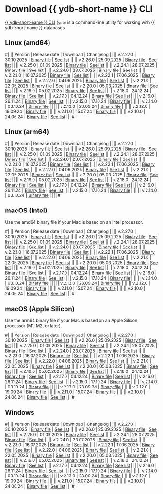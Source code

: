 # Download {{ ydb-short-name }} CLI

[{{ ydb-short-name }} CLI](../reference/ydb-cli/index.md) (`ydb`) is a command-line utility for working with {{ ydb-short-name }} databases.

## Linux (amd64)

#|
|| Version | Release date | Download | Changelog ||
|| v.2.27.0 | 30.10.2025 | [Binary file](https://storage.yandexcloud.net/yandexcloud-ydb/release/2.27.0/linux/amd64/ydb) | [See list](../changelog-cli.md#2-27-0) ||
|| v.2.26.0 | 25.09.2025 | [Binary file](https://storage.yandexcloud.net/yandexcloud-ydb/release/2.26.0/linux/amd64/ydb) | [See list](../changelog-cli.md#2-26-0) ||
|| v.2.25.0 | 01.09.2025 | [Binary file](https://storage.yandexcloud.net/yandexcloud-ydb/release/2.25.0/linux/amd64/ydb) | [See list](../changelog-cli.md#2-25-0) ||
|| v.2.24.1 | 28.07.2025 | [Binary file](https://storage.yandexcloud.net/yandexcloud-ydb/release/2.24.1/linux/amd64/ydb) | [See list](../changelog-cli.md#2-24-1) ||
|| v.2.24.0 | 23.07.2025 | [Binary file](https://storage.yandexcloud.net/yandexcloud-ydb/release/2.24.0/linux/amd64/ydb) | [See list](../changelog-cli.md#2-24-0) ||
|| v.2.23.0 | 16.07.2025 | [Binary file](https://storage.yandexcloud.net/yandexcloud-ydb/release/2.23.0/linux/amd64/ydb) | [See list](../changelog-cli.md#2-23-0) ||
|| v.2.22.1 | 17.06.2025 | [Binary file](https://storage.yandexcloud.net/yandexcloud-ydb/release/2.22.1/linux/amd64/ydb) | [See list](../changelog-cli.md#2-22-1) ||
|| v.2.22.0 | 04.06.2025 | [Binary file](https://storage.yandexcloud.net/yandexcloud-ydb/release/2.22.0/linux/amd64/ydb) | [See list](../changelog-cli.md#2-22-0) ||
|| v.2.21.0 | 22.05.2025 | [Binary file](https://storage.yandexcloud.net/yandexcloud-ydb/release/2.21.0/linux/amd64/ydb) | [See list](../changelog-cli.md#2-21-0) ||
|| v.2.20.0 | 05.03.2025 | [Binary file](https://storage.yandexcloud.net/yandexcloud-ydb/release/2.20.0/linux/amd64/ydb) | [See list](../changelog-cli.md#2-20-0) ||
|| v.2.19.0 | 05.02.2025 | [Binary file](https://storage.yandexcloud.net/yandexcloud-ydb/release/2.19.0/linux/amd64/ydb) | [See list](../changelog-cli.md#2-19-0) ||
|| v.2.18.0 | 24.12.24 | [Binary file](https://storage.yandexcloud.net/yandexcloud-ydb/release/2.18.0/linux/amd64/ydb) | [See list](../changelog-cli.md#2-18-0) ||
|| v.2.17.0 | 04.12.24 | [Binary file](https://storage.yandexcloud.net/yandexcloud-ydb/release/2.17.0/linux/amd64/ydb) | [See list](../changelog-cli.md#2-17-0) ||
|| v.2.16.0 | 26.11.24 | [Binary file](https://storage.yandexcloud.net/yandexcloud-ydb/release/2.16.0/linux/amd64/ydb) | [See list](../changelog-cli.md#2-16-0) ||
|| v.2.15.0 | 17.10.24 | [Binary file](https://storage.yandexcloud.net/yandexcloud-ydb/release/2.15.0/linux/amd64/ydb) | ||
|| v.2.14.0 | 03.10.24 | [Binary file](https://storage.yandexcloud.net/yandexcloud-ydb/release/2.14.0/linux/amd64/ydb) | ||
|| v.2.13.0 | 23.09.24 | [Binary file](https://storage.yandexcloud.net/yandexcloud-ydb/release/2.13.0/linux/amd64/ydb) | ||
|| v.2.12.0 | 19.09.24 | [Binary file](https://storage.yandexcloud.net/yandexcloud-ydb/release/2.12.0/linux/amd64/ydb) | ||
|| v.2.11.0 | 15.07.24 | [Binary file](https://storage.yandexcloud.net/yandexcloud-ydb/release/2.11.0/linux/amd64/ydb) | ||
|| v.2.10.0 | 24.06.24 | [Binary file](https://storage.yandexcloud.net/yandexcloud-ydb/release/2.10.0/linux/amd64/ydb) | [See list](../changelog-cli.md#2-10-0) ||
|#

## Linux (arm64)

#|
|| Version | Release date | Download | Changelog ||
|| v.2.27.0 | 30.10.2025 | [Binary file](https://storage.yandexcloud.net/yandexcloud-ydb/release/2.27.0/linux/arm64/ydb) | [See list](../changelog-cli.md#2-27-0) ||
|| v.2.26.0 | 25.09.2025 | [Binary file](https://storage.yandexcloud.net/yandexcloud-ydb/release/2.26.0/linux/arm64/ydb) | [See list](../changelog-cli.md#2-26-0) ||
|| v.2.25.0 | 01.09.2025 | [Binary file](https://storage.yandexcloud.net/yandexcloud-ydb/release/2.25.0/linux/arm64/ydb) | [See list](../changelog-cli.md#2-25-0) ||
|| v.2.24.1 | 28.07.2025 | [Binary file](https://storage.yandexcloud.net/yandexcloud-ydb/release/2.24.1/linux/arm64/ydb) | [See list](../changelog-cli.md#2-24-1) ||
|| v.2.24.0 | 23.07.2025 | [Binary file](https://storage.yandexcloud.net/yandexcloud-ydb/release/2.24.0/linux/arm64/ydb) | [See list](../changelog-cli.md#2-24-0) ||
|| v.2.23.0 | 16.07.2025 | [Binary file](https://storage.yandexcloud.net/yandexcloud-ydb/release/2.23.0/linux/arm64/ydb) | [See list](../changelog-cli.md#2-23-0) ||
|| v.2.22.1 | 17.06.2025 | [Binary file](https://storage.yandexcloud.net/yandexcloud-ydb/release/2.22.1/linux/arm64/ydb) | [See list](../changelog-cli.md#2-22-1) ||
|| v.2.22.0 | 04.06.2025 | [Binary file](https://storage.yandexcloud.net/yandexcloud-ydb/release/2.22.0/linux/arm64/ydb) | [See list](../changelog-cli.md#2-22-0) ||
|| v.2.21.0 | 22.05.2025 | [Binary file](https://storage.yandexcloud.net/yandexcloud-ydb/release/2.21.0/linux/arm64/ydb) | [See list](../changelog-cli.md#2-21-0) ||
|| v.2.20.0 | 05.03.2025 | [Binary file](https://storage.yandexcloud.net/yandexcloud-ydb/release/2.20.0/linux/arm64/ydb) | [See list](../changelog-cli.md#2-20-0) ||
|| v.2.19.0 | 05.02.2025 | [Binary file](https://storage.yandexcloud.net/yandexcloud-ydb/release/2.19.0/linux/arm64/ydb) | [See list](../changelog-cli.md#2-19-0) ||
|| v.2.18.0 | 24.12.24 | [Binary file](https://storage.yandexcloud.net/yandexcloud-ydb/release/2.18.0/linux/arm64/ydb) | [See list](../changelog-cli.md#2-18-0) ||
|| v.2.17.0 | 04.12.24 | [Binary file](https://storage.yandexcloud.net/yandexcloud-ydb/release/2.17.0/linux/arm64/ydb) | [See list](../changelog-cli.md#2-17-0) ||
|| v.2.16.0 | 26.11.24 | [Binary file](https://storage.yandexcloud.net/yandexcloud-ydb/release/2.16.0/linux/arm64/ydb) | [See list](../changelog-cli.md#2-16-0) ||
|| v.2.15.0 | 17.10.24 | [Binary file](https://storage.yandexcloud.net/yandexcloud-ydb/release/2.15.0/linux/arm64/ydb) | ||
|| v.2.14.0 | 03.10.24 | [Binary file](https://storage.yandexcloud.net/yandexcloud-ydb/release/2.14.0/linux/arm64/ydb) | ||
|#

## macOS (Intel)

Use the amd64 binary file if your Mac is based on an Intel processor.

#|
|| Version | Release date | Download | Changelog ||
|| v.2.27.0 | 30.10.2025 | [Binary file](https://storage.yandexcloud.net/yandexcloud-ydb/release/2.27.0/darwin/amd64/ydb) | [See list](../changelog-cli.md#2-27-0) ||
|| v.2.26.0 | 25.09.2025 | [Binary file](https://storage.yandexcloud.net/yandexcloud-ydb/release/2.26.0/darwin/amd64/ydb) | [See list](../changelog-cli.md#2-26-0) ||
|| v.2.25.0 | 01.09.2025 | [Binary file](https://storage.yandexcloud.net/yandexcloud-ydb/release/2.25.0/darwin/amd64/ydb) | [See list](../changelog-cli.md#2-25-0) ||
|| v.2.24.1 | 28.07.2025 | [Binary file](https://storage.yandexcloud.net/yandexcloud-ydb/release/2.24.1/darwin/amd64/ydb) | [See list](../changelog-cli.md#2-24-1) ||
|| v.2.24.0 | 23.07.2025 | [Binary file](https://storage.yandexcloud.net/yandexcloud-ydb/release/2.24.0/darwin/amd64/ydb) | [See list](../changelog-cli.md#2-24-0) ||
|| v.2.23.0 | 16.07.2025 | [Binary file](https://storage.yandexcloud.net/yandexcloud-ydb/release/2.23.0/darwin/amd64/ydb) | [See list](../changelog-cli.md#2-23-0) ||
|| v.2.22.1 | 17.06.2025 | [Binary file](https://storage.yandexcloud.net/yandexcloud-ydb/release/2.22.1/darwin/amd64/ydb) | [See list](../changelog-cli.md#2-22-1) ||
|| v.2.22.0 | 04.06.2025 | [Binary file](https://storage.yandexcloud.net/yandexcloud-ydb/release/2.22.0/darwin/amd64/ydb) | [See list](../changelog-cli.md#2-22-0) ||
|| v.2.21.0 | 22.05.2025 | [Binary file](https://storage.yandexcloud.net/yandexcloud-ydb/release/2.21.0/darwin/amd64/ydb) | [See list](../changelog-cli.md#2-21-0) ||
|| v.2.20.0 | 05.03.2025 | [Binary file](https://storage.yandexcloud.net/yandexcloud-ydb/release/2.20.0/darwin/amd64/ydb) | [See list](../changelog-cli.md#2-20-0) ||
|| v.2.19.0 | 05.02.2025 | [Binary file](https://storage.yandexcloud.net/yandexcloud-ydb/release/2.19.0/darwin/amd64/ydb) | [See list](../changelog-cli.md#2-19-0) ||
|| v.2.18.0 | 24.12.24 | [Binary file](https://storage.yandexcloud.net/yandexcloud-ydb/release/2.18.0/darwin/amd64/ydb) | [See list](../changelog-cli.md#2-18-0) ||
|| v.2.17.0 | 04.12.24 | [Binary file](https://storage.yandexcloud.net/yandexcloud-ydb/release/2.17.0/darwin/amd64/ydb) | [See list](../changelog-cli.md#2-17-0) ||
|| v.2.16.0 | 26.11.24 | [Binary file](https://storage.yandexcloud.net/yandexcloud-ydb/release/2.16.0/darwin/amd64/ydb) | [See list](../changelog-cli.md#2-16-0) ||
|| v.2.15.0 | 17.10.24 | [Binary file](https://storage.yandexcloud.net/yandexcloud-ydb/release/2.15.0/darwin/amd64/ydb) | ||
|| v.2.14.0 | 03.10.24 | [Binary file](https://storage.yandexcloud.net/yandexcloud-ydb/release/2.14.0/darwin/amd64/ydb) | ||
|| v.2.13.0 | 23.09.24 | [Binary file](https://storage.yandexcloud.net/yandexcloud-ydb/release/2.13.0/darwin/amd64/ydb) | ||
|| v.2.12.0 | 19.09.24 | [Binary file](https://storage.yandexcloud.net/yandexcloud-ydb/release/2.12.0/darwin/amd64/ydb) | ||
|| v.2.11.0 | 15.07.24 | [Binary file](https://storage.yandexcloud.net/yandexcloud-ydb/release/2.11.0/darwin/amd64/ydb) | ||
|| v.2.10.0 | 24.06.24 | [Binary file](https://storage.yandexcloud.net/yandexcloud-ydb/release/2.10.0/darwin/amd64/ydb) | [See list](../changelog-cli.md#2-10-0) ||
|#

## macOS (Apple Silicon)

Use the arm64 binary file if your Mac is based on an Apple Silicon processor (M1, M2, or later).

#|
|| Version | Release date | Download | Changelog ||
|| v.2.27.0 | 30.10.2025 | [Binary file](https://storage.yandexcloud.net/yandexcloud-ydb/release/2.27.0/darwin/arm64/ydb) | [See list](../changelog-cli.md#2-27-0) ||
|| v.2.26.0 | 25.09.2025 | [Binary file](https://storage.yandexcloud.net/yandexcloud-ydb/release/2.26.0/darwin/arm64/ydb) | [See list](../changelog-cli.md#2-26-0) ||
|| v.2.25.0 | 01.09.2025 | [Binary file](https://storage.yandexcloud.net/yandexcloud-ydb/release/2.25.0/darwin/arm64/ydb) | [See list](../changelog-cli.md#2-25-0) ||
|| v.2.24.1 | 28.07.2025 | [Binary file](https://storage.yandexcloud.net/yandexcloud-ydb/release/2.24.1/darwin/arm64/ydb) | [See list](../changelog-cli.md#2-24-1) ||
|| v.2.24.0 | 23.07.2025 | [Binary file](https://storage.yandexcloud.net/yandexcloud-ydb/release/2.24.0/darwin/arm64/ydb) | [See list](../changelog-cli.md#2-24-0) ||
|| v.2.23.0 | 16.07.2025 | [Binary file](https://storage.yandexcloud.net/yandexcloud-ydb/release/2.23.0/darwin/arm64/ydb) | [See list](../changelog-cli.md#2-23-0) ||
|| v.2.22.1 | 17.06.2025 | [Binary file](https://storage.yandexcloud.net/yandexcloud-ydb/release/2.22.1/darwin/arm64/ydb) | [See list](../changelog-cli.md#2-22-1) ||
|| v.2.22.0 | 04.06.2025 | [Binary file](https://storage.yandexcloud.net/yandexcloud-ydb/release/2.22.0/darwin/arm64/ydb) | [See list](../changelog-cli.md#2-22-0) ||
|| v.2.21.0 | 22.05.2025 | [Binary file](https://storage.yandexcloud.net/yandexcloud-ydb/release/2.21.0/darwin/arm64/ydb) | [See list](../changelog-cli.md#2-21-0) ||
|| v.2.20.0 | 05.03.2025 | [Binary file](https://storage.yandexcloud.net/yandexcloud-ydb/release/2.20.0/darwin/arm64/ydb) | [See list](../changelog-cli.md#2-20-0) ||
|| v.2.19.0 | 05.02.2025 | [Binary file](https://storage.yandexcloud.net/yandexcloud-ydb/release/2.19.0/darwin/arm64/ydb) | [See list](../changelog-cli.md#2-19-0) ||
|| v.2.18.0 | 24.12.24 | [Binary file](https://storage.yandexcloud.net/yandexcloud-ydb/release/2.18.0/darwin/arm64/ydb) | [See list](../changelog-cli.md#2-18-0) ||
|| v.2.17.0 | 04.12.24 | [Binary file](https://storage.yandexcloud.net/yandexcloud-ydb/release/2.17.0/darwin/arm64/ydb) | [See list](../changelog-cli.md#2-17-0) ||
|| v.2.16.0 | 26.11.24 | [Binary file](https://storage.yandexcloud.net/yandexcloud-ydb/release/2.16.0/darwin/arm64/ydb) | [See list](../changelog-cli.md#2-16-0) ||
|| v.2.15.0 | 17.10.24 | [Binary file](https://storage.yandexcloud.net/yandexcloud-ydb/release/2.15.0/darwin/arm64/ydb) | ||
|| v.2.14.0 | 03.10.24 | [Binary file](https://storage.yandexcloud.net/yandexcloud-ydb/release/2.14.0/darwin/arm64/ydb) | ||
|| v.2.13.0 | 23.09.24 | [Binary file](https://storage.yandexcloud.net/yandexcloud-ydb/release/2.13.0/darwin/arm64/ydb) | ||
|| v.2.12.0 | 19.09.24 | [Binary file](https://storage.yandexcloud.net/yandexcloud-ydb/release/2.12.0/darwin/arm64/ydb) | ||
|| v.2.11.0 | 15.07.24 | [Binary file](https://storage.yandexcloud.net/yandexcloud-ydb/release/2.11.0/darwin/arm64/ydb) | ||
|| v.2.10.0 | 24.06.24 | [Binary file](https://storage.yandexcloud.net/yandexcloud-ydb/release/2.10.0/darwin/arm64/ydb) | [See list](../changelog-cli.md#2-10-0) ||
|#

## Windows

#|
|| Version | Release date | Download | Changelog ||
|| v.2.27.0 | 30.10.2025 | [Binary file](https://storage.yandexcloud.net/yandexcloud-ydb/release/2.27.0/windows/amd64/ydb.exe) | [See list](../changelog-cli.md#2-27-0) ||
|| v.2.26.0 | 25.09.2025 | [Binary file](https://storage.yandexcloud.net/yandexcloud-ydb/release/2.26.0/windows/amd64/ydb.exe) | [See list](../changelog-cli.md#2-26-0) ||
|| v.2.25.0 | 01.09.2025 | [Binary file](https://storage.yandexcloud.net/yandexcloud-ydb/release/2.25.0/windows/amd64/ydb.exe) | [See list](../changelog-cli.md#2-25-0) ||
|| v.2.24.1 | 28.07.2025 | [Binary file](https://storage.yandexcloud.net/yandexcloud-ydb/release/2.24.1/windows/amd64/ydb.exe) | [See list](../changelog-cli.md#2-24-1) ||
|| v.2.24.0 | 23.07.2025 | [Binary file](https://storage.yandexcloud.net/yandexcloud-ydb/release/2.24.0/windows/amd64/ydb.exe) | [See list](../changelog-cli.md#2-24-0) ||
|| v.2.23.0 | 16.07.2025 | [Binary file](https://storage.yandexcloud.net/yandexcloud-ydb/release/2.23.0/windows/amd64/ydb.exe) | [See list](../changelog-cli.md#2-23-0) ||
|| v.2.22.1 | 17.06.2025 | [Binary file](https://storage.yandexcloud.net/yandexcloud-ydb/release/2.22.1/windows/amd64/ydb.exe) | [See list](../changelog-cli.md#2-22-1) ||
|| v.2.22.0 | 04.06.2025 | [Binary file](https://storage.yandexcloud.net/yandexcloud-ydb/release/2.22.0/windows/amd64/ydb.exe) | [See list](../changelog-cli.md#2-22-0) ||
|| v.2.21.0 | 22.05.2025 | [Binary file](https://storage.yandexcloud.net/yandexcloud-ydb/release/2.21.0/windows/amd64/ydb.exe) | [See list](../changelog-cli.md#2-21-0) ||
|| v.2.20.0 | 05.03.2025 | [Binary file](https://storage.yandexcloud.net/yandexcloud-ydb/release/2.20.0/windows/amd64/ydb.exe) | [See list](../changelog-cli.md#2-20-0) ||
|| v.2.19.0 | 05.02.2025 | [Binary file](https://storage.yandexcloud.net/yandexcloud-ydb/release/2.19.0/windows/amd64/ydb.exe) | [See list](../changelog-cli.md#2-19-0) ||
|| v.2.18.0 | 24.12.24 | [Binary file](https://storage.yandexcloud.net/yandexcloud-ydb/release/2.18.0/windows/amd64/ydb.exe) | [See list](../changelog-cli.md#2-18-0) ||
|| v.2.17.0 | 04.12.24 | [Binary file](https://storage.yandexcloud.net/yandexcloud-ydb/release/2.17.0/windows/amd64/ydb.exe) | [See list](../changelog-cli.md#2-17-0) ||
|| v.2.16.0 | 26.11.24 | [Binary file](https://storage.yandexcloud.net/yandexcloud-ydb/release/2.16.0/windows/amd64/ydb.exe) | [See list](../changelog-cli.md#2-16-0) ||
|| v.2.15.0 | 17.10.24 | [Binary file](https://storage.yandexcloud.net/yandexcloud-ydb/release/2.15.0/windows/amd64/ydb.exe) | ||
|| v.2.14.0 | 03.10.24 | [Binary file](https://storage.yandexcloud.net/yandexcloud-ydb/release/2.14.0/windows/amd64/ydb.exe) | ||
|| v.2.13.0 | 23.09.24 | [Binary file](https://storage.yandexcloud.net/yandexcloud-ydb/release/2.13.0/windows/amd64/ydb.exe) | ||
|| v.2.12.0 | 19.09.24 | [Binary file](https://storage.yandexcloud.net/yandexcloud-ydb/release/2.12.0/windows/amd64/ydb.exe) | ||
|| v.2.11.0 | 15.07.24 | [Binary file](https://storage.yandexcloud.net/yandexcloud-ydb/release/2.11.0/windows/amd64/ydb.exe) | ||
|| v.2.10.0 | 24.06.24 | [Binary file](https://storage.yandexcloud.net/yandexcloud-ydb/release/2.10.0/windows/amd64/ydb.exe) | [See list](../changelog-cli.md#2-10-0) ||
|#
